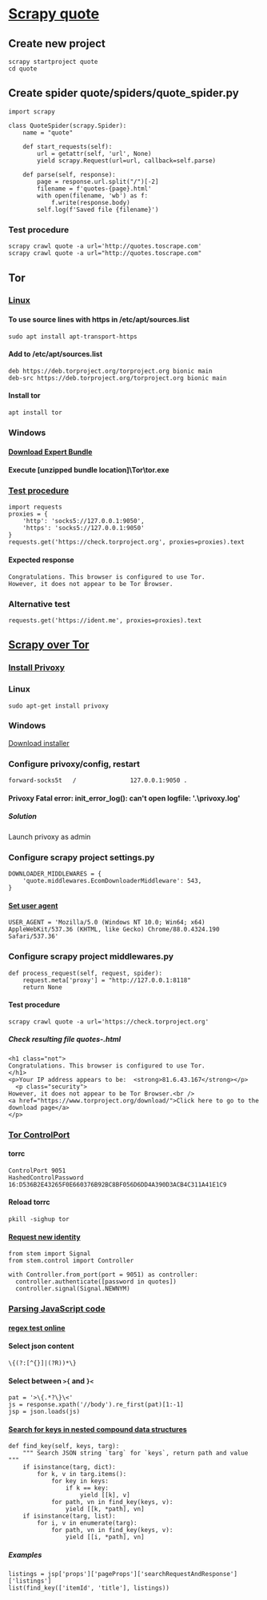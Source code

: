 # [Scrapy quote](https://docs.scrapy.org/en/latest/intro/tutorial.html)
## Create new project
    scrapy startproject quote
    cd quote
## Create spider quote/spiders/quote_spider.py
    import scrapy

    class QuoteSpider(scrapy.Spider):
        name = "quote"

        def start_requests(self):
            url = getattr(self, 'url', None)
            yield scrapy.Request(url=url, callback=self.parse)

        def parse(self, response):
            page = response.url.split("/")[-2]
            filename = f'quotes-{page}.html'
            with open(filename, 'wb') as f:
                f.write(response.body)
            self.log(f'Saved file {filename}')
### Test procedure
    scrapy crawl quote -a url='http://quotes.toscrape.com'
    scrapy crawl quote -a url="http://quotes.toscrape.com"
## Tor
### [Linux](https://2019.www.torproject.org/docs/debian.html.en)
#### To use source lines with https in /etc/apt/sources.list
    sudo apt install apt-transport-https
#### Add to /etc/apt/sources.list
    deb https://deb.torproject.org/torproject.org bionic main
    deb-src https://deb.torproject.org/torproject.org bionic main
#### Install tor
    apt install tor
### Windows
#### [Download Expert Bundle](http://expyuzz4wqqyqhjn.onion/download/tor/index.html)
#### Execute [unzipped bundle location]\Tor\tor.exe
###  [Test procedure](https://sylvaindurand.org/use-tor-with-python)
    import requests
    proxies = {
        'http': 'socks5://127.0.0.1:9050',
        'https': 'socks5://127.0.0.1:9050'
    }
    requests.get('https://check.torproject.org', proxies=proxies).text
#### Expected response
    Congratulations. This browser is configured to use Tor.
    However, it does not appear to be Tor Browser.
### Alternative test
    requests.get('https://ident.me', proxies=proxies).text
## [Scrapy over Tor](https://blog.michaelyin.info/scrapy-socket-proxy/)
### [Install Privoxy](https://www.privoxy.org/)
### Linux
    sudo apt-get install privoxy
### Windows
[Download installer](https://www.privoxy.org/sf-download-mirror/)
### Configure privoxy/config, restart
    forward-socks5t   /               127.0.0.1:9050 .
#### Privoxy Fatal error: init_error_log(): can't open logfile: '.\privoxy.log'
##### Solution
Launch privoxy as admin
### Configure scrapy project settings.py
    DOWNLOADER_MIDDLEWARES = {
        'quote.middlewares.EcomDownloaderMiddleware': 543,
    }
#### [Set user agent](https://docs.scrapy.org/en/latest/topics/settings.html#std-setting-USER_AGENT)
    USER_AGENT = 'Mozilla/5.0 (Windows NT 10.0; Win64; x64) AppleWebKit/537.36 (KHTML, like Gecko) Chrome/88.0.4324.190 Safari/537.36'
### Configure scrapy project middlewares.py
    def process_request(self, request, spider):
        request.meta['proxy'] = "http://127.0.0.1:8118"
        return None
#### Test procedure
    scrapy crawl quote -a url='https://check.torproject.org'
##### Check resulting file quotes-.html
    <h1 class="not">
	Congratulations. This browser is configured to use Tor.
    </h1>
    <p>Your IP address appears to be:  <strong>81.6.43.167</strong></p>
      <p class="security">
	However, it does not appear to be Tor Browser.<br />
	<a href="https://www.torproject.org/download/">Click here to go to the download page</a>
    </p>
### [Tor ControlPort](https://stem.torproject.org/tutorials/the_little_relay_that_could.html)
#### torrc
    ControlPort 9051
    HashedControlPassword 16:D536B2E43265F0E660376B92BC8BF056D6DD4A390D3ACB4C311A41E1C9
#### Reload torrc
    pkill -sighup tor
#### [Request new identity](https://stem.torproject.org/faq.html#how-do-i-request-a-new-identity-from-tor)
    from stem import Signal
    from stem.control import Controller

    with Controller.from_port(port = 9051) as controller:
      controller.authenticate([password in quotes])
      controller.signal(Signal.NEWNYM)
### [Parsing JavaScript code](https://docs.scrapy.org/en/latest/topics/dynamic-content.html?highlight=re_first#parsing-javascript-code)
#### [regex test online](https://regex101.com)
#### Select json content
    \{(?:[^{}]|(?R))*\}
#### Select between `>{` and `}<`
    pat = '>\{.*?\}\<'
    js = response.xpath('//body').re_first(pat)[1:-1]
    jsp = json.loads(js)
####   [Search for keys in nested compound data structures](https://stackoverflow.com/questions/9807634/find-all-occurrences-of-a-key-in-nested-dictionaries-and-lists)
    def find_key(self, keys, targ):
        """ Search JSON string `targ` for `keys`, return path and value """
        if isinstance(targ, dict):
            for k, v in targ.items():
                for key in keys:
                    if k == key:
                        yield [[k], v]
                for path, vn in find_key(keys, v):
                    yield [[k, *path], vn]
        if isinstance(targ, list):
            for i, v in enumerate(targ):
                for path, vn in find_key(keys, v):
                    yield [[i, *path], vn]
##### Examples
    listings = jsp['props']['pageProps']['searchRequestAndResponse']['listings']
    list(find_key(['itemId', 'title'], listings))
